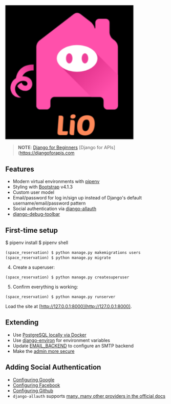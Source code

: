 <img width="400" src="logo.png" alt="space_reservation logo">

> **NOTE**: 
[Django for Beginners](https://djangoforbeginners.com/)
[Django for APIs](https://djangoforapis.com

## Features

- Modern virtual environments with [pipenv](https://github.com/pypa/pipenv)
- Styling with [Bootstrap](https://github.com/twbs/bootstrap) v4.1.3
- Custom user model
- Email/password for log in/sign up instead of Django's default username/email/password pattern
- Social authentication via [django-allauth](https://github.com/pennersr/django-allauth)
- [django-debug-toolbar](https://github.com/jazzband/django-debug-toolbar)

## First-time setup

$ pipenv install
$ pipenv shell

```
(space_reservation) $ python manage.py makemigrations users
(space_reservation) $ python manage.py migrate
```

4.  Create a superuser:

```
(space_reservation) $ python manage.py createsuperuser
```

5.  Confirm everything is working:

```
(space_reservation) $ python manage.py runserver
```

Load the site at [http://127.0.0.1:8000](http://127.0.0.1:8000).

## Extending 

- Use [PostgreSQL locally via Docker](https://wsvincent.com/django-docker-postgresql/)
- Use [django-environ](https://github.com/joke2k/django-environ) for environment variables
- Update [EMAIL_BACKEND](https://docs.djangoproject.com/en/2.0/topics/email/#module-django.core.mail) to configure an SMTP backend
- Make the [admin more secure](https://opensource.com/article/18/1/10-tips-making-django-admin-more-secure)

## Adding Social Authentication

- [Configuring Google](https://wsvincent.com/django-allauth-tutorial-custom-user-model/#google-credentials)
- [Configuring Facebook](http://www.sarahhagstrom.com/2013/09/the-missing-django-allauth-tutorial/#Create_and_configure_a_Facebook_app)
- [Configuring Github](https://wsvincent.com/django-allauth-tutorial/)
- `django-allauth` supports [many, many other providers in the official docs](https://django-allauth.readthedocs.io/en/latest/providers.html)
